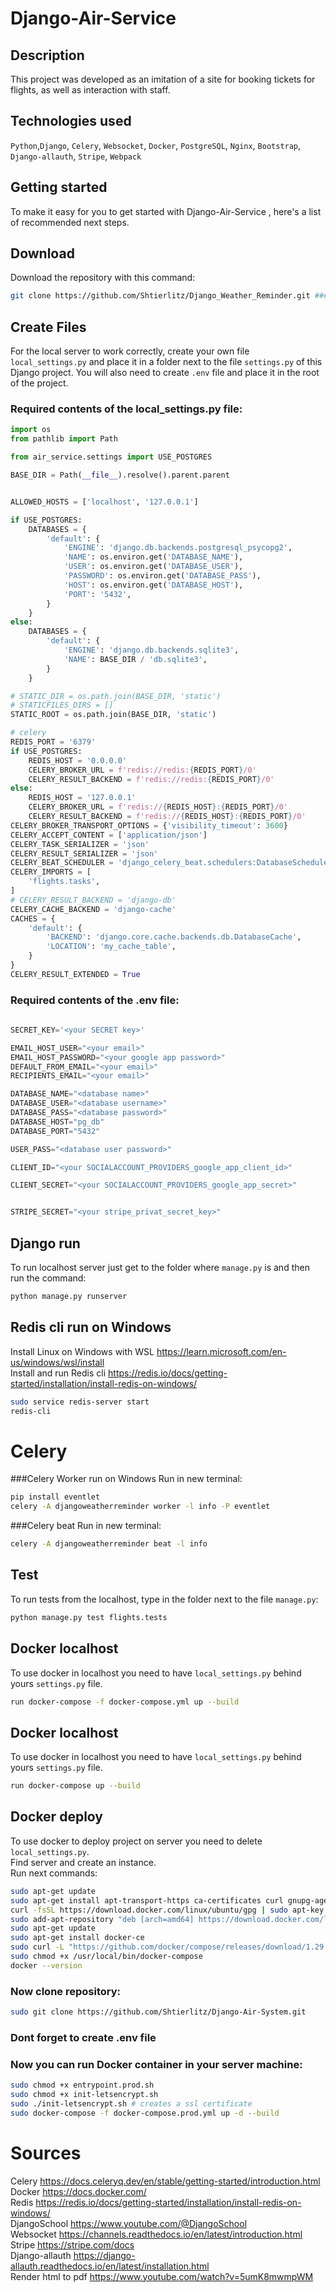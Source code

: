 # Django-Air-Service 



## Description
This project was developed as an imitation of a site for 
booking tickets for flights, as well as interaction with staff.
## Technologies used
`Python`,`Django`, `Celery`, `Websocket`, `Docker`, `PostgreSQL`, `Nginx`, `Bootstrap`, `Django-allauth`, `Stripe`, `Webpack`

## Getting started

To make it easy for you to get started with Django-Air-Service , 
here's a list of recommended next steps.

## Download
Download the repository with this command: 
```bash
git clone https://github.com/Shtierlitz/Django_Weather_Reminder.git ### переделать когда на гит отправлю
```
## Create Files
For the local server to work correctly, create your own file `local_settings.py` 
and place it in a folder next to the file `settings.py` of this Django project.
You will also need to create `.env` file and place it in the root of the project.

### Required contents of the local_settings.py file:
```python
import os
from pathlib import Path

from air_service.settings import USE_POSTGRES

BASE_DIR = Path(__file__).resolve().parent.parent


ALLOWED_HOSTS = ['localhost', '127.0.0.1']

if USE_POSTGRES:
    DATABASES = {
        'default': {
            'ENGINE': 'django.db.backends.postgresql_psycopg2',
            'NAME': os.environ.get('DATABASE_NAME'),
            'USER': os.environ.get('DATABASE_USER'),
            'PASSWORD': os.environ.get('DATABASE_PASS'),
            'HOST': os.environ.get('DATABASE_HOST'),
            'PORT': '5432',
        }
    }
else:
    DATABASES = {
        'default': {
            'ENGINE': 'django.db.backends.sqlite3',
            'NAME': BASE_DIR / 'db.sqlite3',
        }
    }

# STATIC_DIR = os.path.join(BASE_DIR, 'static')
# STATICFILES_DIRS = []
STATIC_ROOT = os.path.join(BASE_DIR, 'static')

# celery
REDIS_PORT = '6379'
if USE_POSTGRES:
    REDIS_HOST = '0.0.0.0'
    CELERY_BROKER_URL = f'redis://redis:{REDIS_PORT}/0'
    CELERY_RESULT_BACKEND = f'redis://redis:{REDIS_PORT}/0'
else:
    REDIS_HOST = '127.0.0.1'
    CELERY_BROKER_URL = f'redis://{REDIS_HOST}:{REDIS_PORT}/0'
    CELERY_RESULT_BACKEND = f'redis://{REDIS_HOST}:{REDIS_PORT}/0'
CELERY_BROKER_TRANSPORT_OPTIONS = {'visibility_timeout': 3600}
CELERY_ACCEPT_CONTENT = ['application/json']
CELERY_TASK_SERIALIZER = 'json'
CELERY_RESULT_SERIALIZER = 'json'
CELERY_BEAT_SCHEDULER = 'django_celery_beat.schedulers:DatabaseScheduler'
CELERY_IMPORTS = [
    'flights.tasks',
]
# CELERY_RESULT_BACKEND = 'django-db'
CELERY_CACHE_BACKEND = 'django-cache'
CACHES = {
    'default': {
        'BACKEND': 'django.core.cache.backends.db.DatabaseCache',
        'LOCATION': 'my_cache_table',
    }
}
CELERY_RESULT_EXTENDED = True

```

### Required contents of the .env file:
```python
 
SECRET_KEY='<your SECRET key>'   

EMAIL_HOST_USER="<your email>"  
EMAIL_HOST_PASSWORD="<your google app password>"  
DEFAULT_FROM_EMAIL="<your email>"  
RECIPIENTS_EMAIL="<your email>"  

DATABASE_NAME="<database name>"  
DATABASE_USER="<database username>"  
DATABASE_PASS="<database password>"  
DATABASE_HOST="pg_db"  
DATABASE_PORT="5432"  

USER_PASS="<database user password>"

CLIENT_ID="<your SOCIALACCOUNT_PROVIDERS_google_app_client_id>"  

CLIENT_SECRET="<your SOCIALACCOUNT_PROVIDERS_google_app_secret>"  


STRIPE_SECRET="<your stripe_privat_secret_key>"
```

## Django run
To run localhost server just get to the folder where `manage.py` is and then run the command:
```bash
python manage.py runserver
```

## Redis cli run on Windows
Install Linux on Windows with WSL https://learn.microsoft.com/en-us/windows/wsl/install  
Install and run Redis cli https://redis.io/docs/getting-started/installation/install-redis-on-windows/
```bash 
sudo service redis-server start  
redis-cli
```

# Celery 
###Celery Worker run on Windows
Run in new terminal:
```bash
pip install eventlet  
celery -A djangoweatherreminder worker -l info -P eventlet
```

###Celery beat
Run in new terminal:
```bash
celery -A djangoweatherreminder beat -l info 
```

## Test 

To run tests from the localhost, type in the folder next to the file `manage.py`:  
```bash
python manage.py test flights.tests
```

## Docker localhost
To use docker in localhost you need to have `local_settings.py` behind yours `settings.py` file.
```bash
run docker-compose -f docker-compose.yml up --build
````

## Docker localhost
To use docker in localhost you need to have `local_settings.py` behind yours `settings.py` file.
```bash
run docker-compose up --build
````

## Docker deploy
To use docker to deploy project on server you need to delete `local_settings.py`.  
Find server and create an instance.  
Run next commands:  
```bash
sudo apt-get update  
sudo apt-get install apt-transport-https ca-certificates curl gnupg-agent software-properties-common  
curl -fsSL https://download.docker.com/linux/ubuntu/gpg | sudo apt-key add -  
sudo add-apt-repository "deb [arch=amd64] https://download.docker.com/linux/ubuntu $(lsb_release -cs) stable"  
sudo apt-get update  
sudo apt-get install docker-ce  
sudo curl -L "https://github.com/docker/compose/releases/download/1.29.2/docker-compose-$(uname -s)-$(uname -m)"  
sudo chmod +x /usr/local/bin/docker-compose  
docker --version  
```

### Now clone repository:
```bash
sudo git clone https://github.com/Shtierlitz/Django-Air-System.git
```
### Dont forget to create .env file
### Now you can run Docker container in your server machine:
```bash
sudo chmod +x entrypoint.prod.sh
sudo chmod +x init-letsencrypt.sh 
sudo ./init-letsencrypt.sh # creates a ssl certificate
sudo docker-compose -f docker-compose.prod.yml up -d --build
```
# Sources 
Celery https://docs.celeryq.dev/en/stable/getting-started/introduction.html  
Docker https://docs.docker.com/  
Redis https://redis.io/docs/getting-started/installation/install-redis-on-windows/  
DjangoSchool https://www.youtube.com/@DjangoSchool  
Websocket https://channels.readthedocs.io/en/latest/introduction.html  
Stripe https://stripe.com/docs  
Django-allauth https://django-allauth.readthedocs.io/en/latest/installation.html  
Render html to pdf https://www.youtube.com/watch?v=5umK8mwmpWM

